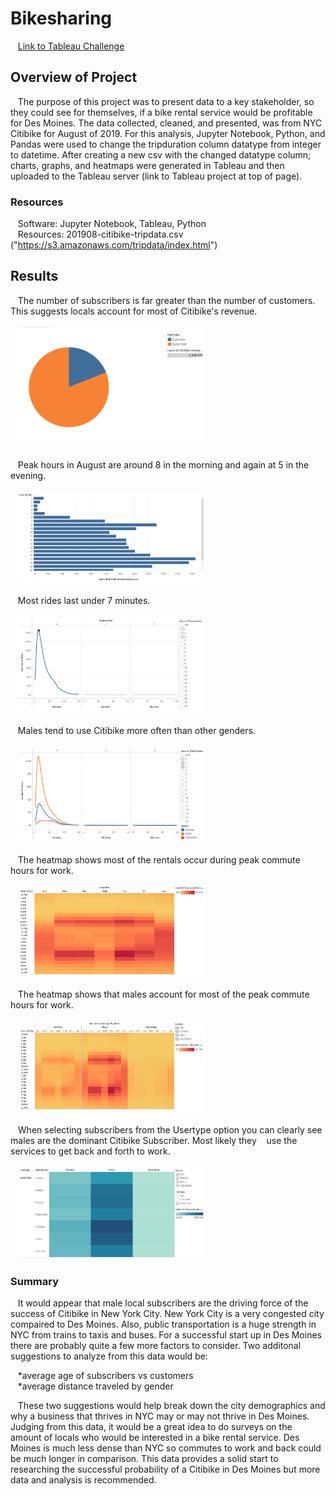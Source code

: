 # Bikesharing
&nbsp;&nbsp;&nbsp;[Link to Tableau Challenge](https://public.tableau.com/views/NYCCitibikeAnalysis_16492178091770/NYCCitibikeAnalysis?:language=en-US&:display_count=n&:origin=viz_share_link "link to dashboard")

## Overview of Project
&nbsp;&nbsp;&nbsp;The purpose of this project was to present data to a key stakeholder, so they could see for themselves, if a bike rental service would be profitable for Des Moines.  The data collected, cleaned, and presented, was from NYC Citibike for August of 2019.  For this analysis, Jupyter Notebook, Python, and Pandas were used to change the tripduration column datatype from integer to datetime.  After creating a new csv with the changed datatype column; charts, graphs, and heatmaps were generated in Tableau and then uploaded to the Tableau server (link to Tableau project at top of page).

### Resources
&nbsp;&nbsp;&nbsp;Software: Jupyter Notebook, Tableau, Python
<br/>
&nbsp;&nbsp;&nbsp;Resources: 201908-citibike-tripdata.csv ("https://s3.amazonaws.com/tripdata/index.html")


## Results
&nbsp;&nbsp;&nbsp;The number of subscribers is far greater than the number of  customers.  This suggests locals account for most of Citibike's revenue.
<br/>
<br/>
&nbsp;&nbsp;&nbsp;<img src="https://github.com/LaszloCravensworth/bikesharing/blob/main/chart_pngs/Screen%20Shot%202022-04-06%20at%205.10.43%20PM.png" width="300" />
<br/>
<br/>
&nbsp;&nbsp;&nbsp;Peak hours in August are around 8 in the morning and again at 5 in the evening.
<br/>
<br/>
&nbsp;&nbsp;&nbsp;<img src="https://github.com/LaszloCravensworth/bikesharing/blob/main/chart_pngs/Screen%20Shot%202022-04-06%20at%205.12.18%20PM.png" width="300" />
<br/>
<br/>
&nbsp;&nbsp;&nbsp;Most rides last under 7 minutes.
<br/>
<br/>
&nbsp;&nbsp;&nbsp;<img src="https://github.com/LaszloCravensworth/bikesharing/blob/main/chart_pngs/Screen%20Shot%202022-04-06%20at%205.12.40%20PM.png" width="300" />
<br/>
<br/>
&nbsp;&nbsp;&nbsp;Males tend to use Citibike more often than other genders.
<br/>
<br/>
&nbsp;&nbsp;&nbsp;<img src="https://github.com/LaszloCravensworth/bikesharing/blob/main/chart_pngs/Screen%20Shot%202022-04-06%20at%205.12.54%20PM.png" width="300" />
<br/>
<br/>
&nbsp;&nbsp;&nbsp;The heatmap shows most of the rentals occur during peak commute hours for work.
<br/>
<br/>
&nbsp;&nbsp;&nbsp;<img src="https://github.com/LaszloCravensworth/bikesharing/blob/main/chart_pngs/Screen%20Shot%202022-04-06%20at%205.13.08%20PM.png" width="300" />
<br/>
<br/>
&nbsp;&nbsp;&nbsp;The heatmap shows that males account for most of the peak commute hours for work.
<br/>
<br/>
&nbsp;&nbsp;&nbsp;<img src="https://github.com/LaszloCravensworth/bikesharing/blob/main/chart_pngs/Screen%20Shot%202022-04-06%20at%205.13.21%20PM.png" width="300" />
<br/>
<br/>
&nbsp;&nbsp;&nbsp;When selecting subscribers from the Usertype option you can clearly see males are the dominant Citibike Subscriber.  Most likely they &nbsp;&nbsp;&nbsp;use the services to get back and forth to work.
<br/>
<br/>
&nbsp;&nbsp;&nbsp;<img src="https://github.com/LaszloCravensworth/bikesharing/blob/main/chart_pngs/Screen%20Shot%202022-04-06%20at%205.13.33%20PM.png" width="300" />

### Summary
&nbsp;&nbsp;&nbsp;It would appear that male local subscribers are the driving force of the success of Citibike in New York City.  New York City is a very congested city compaired to Des Moines.  Also, public transportation is a huge strength in NYC from trains to taxis and buses.  For a successful start up in Des Moines there are probably quite a few more factors to consider.  Two additonal suggestions to analyze from this data would be: 

&nbsp;&nbsp;&nbsp;*average age of subscribers vs customers
<br/>
&nbsp;&nbsp;&nbsp;*average distance traveled by gender

&nbsp;&nbsp;&nbsp;These two suggestions would help break down the city demographics and why a business that thrives in NYC may or may not thrive in Des Moines.  Judging from this data, it would be a great idea to do surveys on the amount of locals who would be interested in a bike rental service.  Des Moines is much less dense than NYC so commutes to work and back could be much longer in comparison.  This data provides a solid start to researching the successful probability of a Citibike in Des Moines but more data and analysis is recommended. 
